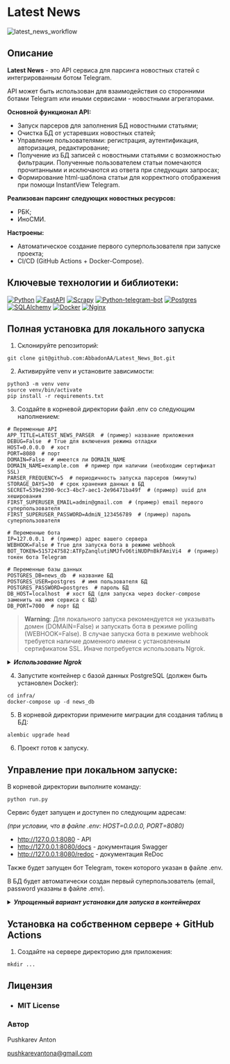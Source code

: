 # Latest News

  ![latest_news_workflow](https://github.com/AbbadonAA/Latest_News_Bot/workflows/latest_news_workflow/badge.svg)

 ## Описание 
  
 **Latest News** - это API сервиса для парсинга новостных статей с интегрированным ботом Telegram.

 API может быть использован для взаимодействия со сторонними ботами Telegram или иными сервисами - новостными агрегаторами.

 **Основной функционал API:**
 - Запуск парсеров для заполнения БД новостными статьями;
 - Очистка БД от устаревших новостных статей;
 - Управление пользователями: регистрация, аутентификация, авторизация, редактирование;
 - Получение из БД записей с новостными статьями с возможностью фильтрации. Полученные пользователем статьи помечаются прочитанными и исключаются из ответа при следующих запросах;
 - Формирование html-шаблона статьи для корректного отображения при помощи InstantView Telegram.

 **Реализован парсинг следующих новостных ресурсов:**
 - РБК;
 - ИноСМИ.
  
 **Настроены:** 
 - Автоматическое создание первого суперпользователя при запуске проекта;
 - CI/CD (GitHub Actions + Docker-Compose).
  
 ## Ключевые технологии и библиотеки: 
 [![Python][Python-badge]][Python-url]
 [![FastAPI][FastAPI-badge]][FastAPI-url]
 [![Scrapy][Scrapy-badge]][Scrapy-url]
 [![Python-telegram-bot][Python-telegram-bot-badge]][Python-telegram-bot-url]
 [![Postgres][Postgres-badge]][Postgres-url]
 [![SQLAlchemy][SQLAlchemy-badge]][SQLAlchemy-url]
 [![Docker][Docker-badge]][Docker-url]
 [![Nginx][Nginx-badge]][Nginx-url]

 ## Полная установка для локального запуска
 1. Склонируйте репозиторий: 
 ```shell
 git clone git@github.com:AbbadonAA/Latest_News_Bot.git
 ``` 
 2. Активируйте venv и установите зависимости: 
 ```shell
 python3 -m venv venv 
 source venv/bin/activate 
 pip install -r requirements.txt 
 ``` 
 3. Создайте в корневой директории файл .env со следующим наполнением: 
 ```dotenv
# Переменные API
APP_TITLE=LATEST_NEWS_PARSER  # (пример) название приложения
DEBUG=False  # True для включения режима отладки
HOST=0.0.0.0  # хост
PORT=8080  # порт
DOMAIN=False  # имеется ли DOMAIN_NAME
DOMAIN_NAME=example.com  # пример при наличии (необходим сертификат SSL)
PARSER_FREQUENCY=5  # периодичность запуска парсеров (минуты)
STORAGE_DAYS=30  # срок хранения данных в БД
SECRET=539e2390-9cc3-4bc7-aec1-2e96471ba49f  # (пример) uuid для хеширования
FIRST_SUPERUSER_EMAIL=admin@gmail.com  # (пример) email первого суперпользователя
FIRST_SUPERUSER_PASSWORD=AdmiN_123456789  # (пример) пароль суперпользователя

# Переменные бота
IP=127.0.0.1  # (пример) адрес вашего сервера
WEBHOOK=False # True для запуска бота в режиме webhook
BOT_TOKEN=5157247582:ATFpZanqlutiNMJfvO6tiNUDPnBkFAmiVi4  # (пример) токен бота Telegram

# Переменные базы данных
POSTGRES_DB=news_db  # название БД
POSTGRES_USER=postgres  # имя пользователя БД
POSTGRES_PASSWORD=postgres  # пароль БД
DB_HOST=localhost  # хост БД (для запуска через docker-compose заменить на имя сервиса с БД)
DB_PORT=7000  # порт БД
 ``` 

> **Warning**:
> Для локального запуска рекомендуется не указывать домен (DOMAIN=False) и запускать бота в режиме polling (WEBHOOK=False). В случае запуска бота в режиме webhook требуется наличие доменного имени с установленным сертификатом SSL. Иначе потребуется использовать Ngrok.

<details>
<summary><b><i>Использование Ngrok</i></b></summary>

----

Ngrok позволяет создавать временный
общедоступный адрес (туннель) локального сервера.

Подробнее: https://ngrok.com/

  - Установите Ngrok, следуя официальным инструкциям:

    https://ngrok.com/download

  - Запустите Ngrok и введите команду:
      ```shell
      ngrok http 8080
      ```
  - Задайте значение переменной окружения (.env):
      ```dotenv
      DOMAIN_NAME=1234-56-78-9.eu.ngrok.io  # Пример
      ```
----
</details>

 4. Запустите контейнер с базой данных PostgreSQL (должен быть установлен Docker): 
 ```shell
 cd infra/
 docker-compose up -d news_db
 ``` 
 5. В корневой директории примените миграции для создания таблиц в БД: 
 ```shell
 alembic upgrade head 
 ``` 
 6. Проект готов к запуску. 

 ## Управление при локальном запуске: 
 В корневой директории выполните команду: 
 ```shell
 python run.py
 ``` 
 Сервис будет запущен и доступен по следующим адресам:

 *(при условии, что в файле .env: HOST=0.0.0.0, PORT=8080)*
 - http://127.0.0.1:8080 - API 
 - http://127.0.0.1:8080/docs - документация Swagger
 - http://127.0.0.1:8080/redoc - документация ReDoc 
  
 Также будет запущен бот Telegram, токен которого указан в файле .env.

 В БД будет автоматически создан первый суперпользователь (email, password указаны в файле .env).

<details>
<summary><b><i>Упрощенный вариант установки для запуска в контейнерах</i></b></summary>

 1. Создайте директорию для приложения: 
 ```shell
 mkdir LATEST_NEWS (пример)
 ``` 
 2. Разместите в созданной директории файл .env со следующим наполнением:
```dotenv
# Переменные API
APP_TITLE=LATEST_NEWS_PARSER  # (пример) название приложения
DEBUG=False  # True для включения режима отладки
HOST=0.0.0.0  # хост
PORT=8080  # порт
DOMAIN=False  # имеется ли DOMAIN_NAME
DOMAIN_NAME=example.com  # пример при наличии (необходим сертификат SSL)
PARSER_FREQUENCY=5  # периодичность запуска парсеров (минуты)
STORAGE_DAYS=30  # срок хранения данных в БД
SECRET=539e2390-9cc3-4bc7-aec1-2e96471ba49f  # (пример) uuid для хеширования
FIRST_SUPERUSER_EMAIL=admin@gmail.com  # (пример) email первого суперпользователя
FIRST_SUPERUSER_PASSWORD=AdmiN_123456789  # (пример) пароль суперпользователя

# Переменные бота
IP=127.0.0.1  # (пример) адрес вашего сервера
WEBHOOK=False # True для запуска бота в режиме webhook
BOT_TOKEN=5157247582:ATFpZanqlutiNMJfvO6tiNUDPnBkFAmiVi4  # (пример) токен бота Telegram

# Переменные базы данных
POSTGRES_DB=news_db  # название БД
POSTGRES_USER=postgres  # имя пользователя БД
POSTGRES_PASSWORD=postgres  # пароль БД
DB_HOST=news_db  # хост БД
DB_PORT=7000  # порт БД
 ``` 
3. Создайте директорию /infra:
```shell
mkdir infra
```
4. Разместите в директории /infra файл docker-compose.yml
5. В директории /infra запустите docker-compose:
```shell
docker-compose up -d
```
6. Проект запущен в двух контейнерах:
- latest_news_bot
- latest_news_db
</details>

 ## Установка на собственном сервере + GitHub Actions
 1. Создайте на сервере директорию для приложения: 
 ```shell
 mkdir ... 
 ``` 
  
 ## Лицензия 
 - ### **MIT License** 
  
 ### Автор 
 Pushkarev Anton 
  
 pushkarevantona@gmail.com

 <!-- MARKDOWN LINKS & BADGES -->

[Python-url]: https://www.python.org/
[Python-badge]: https://img.shields.io/badge/Python-14354C?style=for-the-badge&logo=python&logoColor=white

[FastAPI-url]: https://fastapi.tiangolo.com/
[FastAPI-badge]: https://img.shields.io/badge/FastAPI-005571?style=for-the-badge&logo=fastapi

[Scrapy-url]: https://pypi.org/project/Scrapy/
[Scrapy-badge]: https://img.shields.io/badge/-Scrapy-forestgreen?style=for-the-badge&

[Python-telegram-bot-url]: https://github.com/python-telegram-bot/python-telegram-bot
[Python-telegram-bot-badge]: https://img.shields.io/badge/python--telegram--bot-2CA5E0?style=for-the-badge

[Postgres-url]: https://www.postgresql.org/
[Postgres-badge]: https://img.shields.io/badge/postgres-%23316192.svg?style=for-the-badge&logo=postgresql&logoColor=white

[SQLAlchemy-url]: https://pypi.org/project/SQLAlchemy/
[SQLAlchemy-badge]: https://img.shields.io/badge/-SQLAlchemy-dimgrey?style=for-the-badge&

[Docker-url]: https://www.docker.com/
[Docker-badge]: https://img.shields.io/badge/docker-%230db7ed.svg?style=for-the-badge&logo=docker&logoColor=white

[Nginx-url]: https://nginx.org
[Nginx-badge]: https://img.shields.io/badge/nginx-%23009639.svg?style=for-the-badge&logo=nginx&logoColor=white~~
